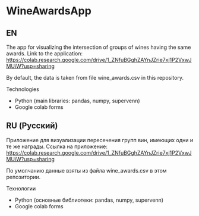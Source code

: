 # WineAwardsApp

## EN

The app for visualizing the intersection of groups of wines having the same awards.
Link to the application:
https://colab.research.google.com/drive/1_ZNfuBGghZAYnJZrie7xj1P2VxwJMUiW?usp=sharing

By default, the data is taken from file wine_awards.csv in this repository.

Technologies
- Python (main libraries: pandas, numpy, supervenn)
- Google colab forms


## RU (Русский)

Приложение для визуализации пересечения групп вин, имеющих одни и те же награды.
Ссылка на приложение:
https://colab.research.google.com/drive/1_ZNfuBGghZAYnJZrie7xj1P2VxwJMUiW?usp=sharing

По умолчанию данные взяты из файла wine_awards.csv в этом репозитории.

Технологии
- Python (основные библиотеки: pandas, numpy, supervenn)
- Google colab forms
